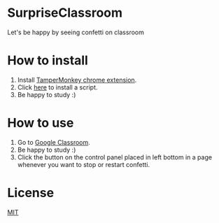 # SurpriseClassroom
Let's be happy by seeing confetti on classroom

# How to install
1. Install [TamperMonkey chrome extension](https://chrome.google.com/webstore/detail/tampermonkey/dhdgffkkebhmkfjojejmpbldmpobfkfo).
1. Click [here](https://github.com/mtripg6666tdr/SurpriseClassroom/raw/master/SurpriseClassroom.user.js) to install a script.
1. Be happy to study :)

# How to use
1. Go to [Google Classroom](https://classroom.google.com).
1. Be happy to study :)
1. Click the button on the control panel placed in left bottom in a page whenever you want to stop or restart confetti.

# License
[MIT](LICENSE)
